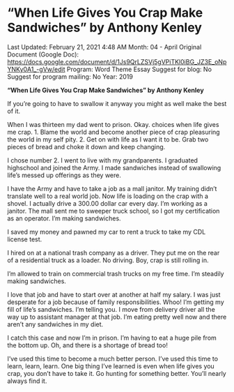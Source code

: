 # “When Life Gives You Crap Make Sandwiches” by Anthony Kenley

Last Updated: February 21, 2021 4:48 AM
Month: 04 - April
Original Document (Google Doc): https://docs.google.com/document/d/1Js9QrLZSVj5gVPiTKl0iBG_JZ3E_oNpYNKy0A1_-gVw/edit
Program: Word Theme Essay
Suggest for blog: No
Suggest for program mailing: No
Year: 2019

**“When Life Gives You Crap Make Sandwiches” by Anthony Kenley**

If you’re going to have to swallow it anyway you might as well make the best of it.

When I was thirteen my dad went to prison. Okay. choices when life gives me crap. 1. Blame the world and become another piece of crap pleasuring the world in my self pity. 2. Get on with life as I want it to be. Grab two pieces of bread and choke it down and keep changing.

I chose number 2. I went to live with my grandparents. I graduated highschool and joined the Army. I made sandwiches instead of swallowing life’s messed up offerings as they were.

I have the Army and have to take a job as a mall janitor. My training didn’t translate well to a real world job. Now life is loading on the crap with a shovel. I actually drive a 300.00 dollar car every day. I’m working as a janitor. The mall sent me to sweeper truck school, so I got my certification as an operator. I’m making sandwiches.

I saved my money and pawned my car to rent a truck to take my CDL license test.

I hired on at a national trash company as a driver. They put me on the rear of a residential truck as a loader. No driving. Boy, crap is still rolling in.

I’m allowed to train on commercial trash trucks on my free time. I’m steadily making sandwiches.

I love that job and have to start over at another at half my salary. I was just desperate for a job because of family responsibilities. Whoo! I’m getting my fill of life’s sandwiches. I’m telling you. I move from delivery driver all the way up to assistant manager at that job. I’m eating pretty well now and there aren’t any sandwiches in my diet.

I catch this case and now I’m in prison. I’m having to eat a huge pile from the bottom up. Oh, and there is a shortage of bread too!

I’ve used this time to become a much better person. I’ve used this time to learn, learn, learn. One big thing I’ve learned is even when life gives you crap, you don’t have to take it. Go hunting for something better. You’ll nearly always find it.